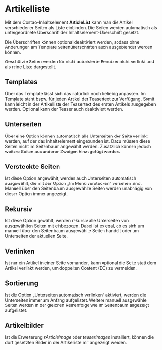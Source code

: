 Artikelliste
============

Mit dem Contao-Inhaltselement **ArticleList** kann man die Artikel verschiedener Seiten als Liste einbinden. Die Seiten werden automatisch als untergeordnete Überschrift der Inhaltselement-Überschrift gesetzt.

Die Überschriften können optional deaktiviert werden, sodass ohne Änderungen am Template Seitenüberschriften auch ausgeblendet werden können.

Geschützte Seiten werden für nicht autorisierte Benutzer nicht verlinkt und als reine Liste dargestellt.

Templates
---------

Über das Template lässt sich das natürlich noch beliebig anpassen. Im Template steht bspw. für jeden Artikel der Teasertext zur Verfügung. Somit kann leicht in der Artikelliste der Teasertext des ersten Artikels ausgegeben werden. Optional kann der Teaser auch deaktiviert werden.

Unterseiten
-----------

Über eine Option können automatisch alle Unterseiten der Seite verlinkt werden, auf der das Inhaltselement eingebunden ist. Dazu müssen diese Seiten nicht im Seitenbaum angewählt werden. Zusätzlich können jedoch weitere Seiten aus anderen Zweigen hinzugefügt werden.

Versteckte Seiten
-----------------

Ist diese Option angewählt, werden auch Unterseiten automatisch ausgewählt, die mit der Option „Im Menü verstecken“ versehen sind. Manuell über den Seitenbaum ausgewählte Seiten werden unabhägig von dieser Option immer angezeigt.

Rekursiv
--------

Ist diese Option gewählt, werden rekursiv alle Unterseiten von ausgewählten Seiten mit einbezogen. Dabei ist es egal, ob es sich um manuell über den Seitenbaum ausgewählte Seiten handelt oder um Unterseiten der aktuellen Seite.

Verlinken
---------

Ist nur ein Artikel in einer Seite vorhanden, kann optional die Seite statt dem Artikel verlinkt werden, um doppelten Content (DC) zu vermeiden.

Sortierung
----------

Ist die Option „Unterseiten automatisch verlinken“ aktiviert, werden die Unterseiten immer am Anfang aufgelistet. Weitere manuell ausgewähle Seiten werden in der gleichen Reihenfolge wie im Seitenbaum angezeigt aufgelistet.

Artikelbilder
-------------

Ist die Erweiterung *zArticleImage* oder *teaserimages* installiert, können die dort gesetzten Bilder in der Artikelliste mit angezeigt werden.
